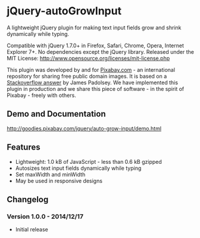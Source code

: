 jQuery-autoGrowInput
====================

A lightweight jQuery plugin for making text input fields grow and shrink dynamically while typing.

Compatible with jQuery 1.7.0+ in Firefox, Safari, Chrome, Opera, Internet Explorer 7+. No dependencies except the jQuery library.
Released under the MIT License: http://www.opensource.org/licenses/mit-license.php

This plugin was developed by and for [Pixabay.com](http://pixabay.com/) - an international repository for sharing free public domain images.
It is based on a [Stackoverflow answer](http://stackoverflow.com/questions/931207) by James Padolsey.
We have implemented this plugin in production and we share this piece of software - in the spirit of Pixabay - freely with others.

## Demo and Documentation

http://goodies.pixabay.com/jquery/auto-grow-input/demo.html

## Features

* Lightweight: 1.0 kB of JavaScript - less than 0.6 kB gzipped
* Autosizes text input fields dynamically while typing
* Set maxWidth and minWidth
* May be used in responsive designs

## Changelog

### Version 1.0.0 - 2014/12/17

* Initial release
